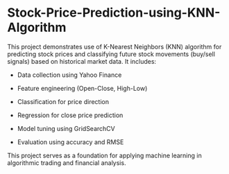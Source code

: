 # Stock-Price-Prediction-using-KNN-Algorithm
This project demonstrates use of K-Nearest Neighbors (KNN) algorithm for predicting stock prices and classifying future stock movements (buy/sell signals) based on historical market data. It includes:

* Data collection using Yahoo Finance

* Feature engineering (Open-Close, High-Low)

* Classification for price direction

* Regression for close price prediction

* Model tuning using GridSearchCV

* Evaluation using accuracy and RMSE

This project serves as a foundation for applying machine learning in algorithmic trading and financial analysis.
